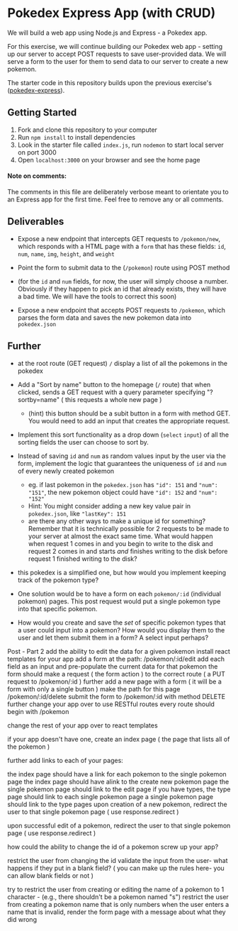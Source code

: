 # Pokedex Express App (with CRUD)

We will build a web app using Node.js and Express - a Pokedex app.

For this exercise, we will continue building our Pokedex web app - setting up our server to accept POST requests to save user-provided data. We will serve a form to the user for them to send data to our server to create a new pokemon.

The starter code in this repository builds upon the previous exercise's ([pokedex-express](https://github.com/wdi-sg/pokedex-express)).

## Getting Started

1.  Fork and clone this repository to your computer
2.  Run `npm install` to install dependencies
3.  Look in the starter file called `index.js`, run `nodemon` to start local server on port 3000
4.  Open `localhost:3000` on your browser and see the home page

#### Note on comments:

The comments in this file are deliberately verbose meant to orientate you to an Express app for the first time. Feel free to remove any or all comments.

## Deliverables

* Expose a new endpoint that intercepts GET requests to `/pokemon/new`, which responds with a HTML page with a `form` that has these fields: `id`, `num`, `name`, `img`, `height`, and `weight`

* Point the form to submit data to the (`/pokemon`) route using POST method

* (for the `id` and `num` fields, for now, the user will simply choose a number. Obviously if they happen to pick an id that already exists, they will have a bad time. We will have the tools to correct this soon)

* Expose a new endpoint that accepts POST requests to `/pokemon`, which parses the form data and saves the new pokemon data into `pokedex.json`

## Further

* at the root route (GET request) `/` display a list of all the pokemons in the pokedex

* Add a "Sort by name" button to the homepage (`/` route) that when clicked, sends a GET request with a query parameter specifying "?sortby=name" ( this requests a whole new page )
  - (hint) this button should be a subit button in a form with method GET. You would need to add an input that creates the appropriate request.

* Implement this sort functionality as a drop down (`select` `input`) of all the sorting fields the user can choose to sort by.

* Instead of saving `id` and `num` as random values input by the user via the form, implement the logic that guarantees the uniqueness of `id` and `num` of every newly created pokemon
  * eg. if last pokemon in the `pokedex.json` has `"id": 151` and `"num": "151"`, the new pokemon object could have `"id": 152` and `"num": "152"`
  * Hint: You might consider adding a new key value pair in `pokedex.json`, like `"lastKey": 151`
  * are there any other ways to make a unique id for something? Remember that it is technically possible for 2 requests to be made to your server at almost the exact same time. What would happen when request 1 comes in and you begin to write to the disk and request 2 comes in and starts *and* finishes writing to the disk before request 1 finished writing to the disk?
  
* this pokedex is a simplified one, but how would you implement keeping track of the pokemon type?
 * One solution would be to have a form on each `pokemon/:id` (individual pokemon) pages. This post request would put a single pokemon type into that specific pokemon.
 * How would you create and save the *set* of specific pokemon types that a user could input into a pokemon? How would you display them to the user and let them submit them in a form? A select input perhaps?

 Post - Part 2
add the ability to edit the data for a given pokemon
install react templates for your app
add a form at the path: /pokemon/:id/edit
add each field as an input and pre-populate the current data for that pokemon
the form should make a request ( the form action ) to the correct route ( a PUT request to /pokemon/:id )
further
add a new page with a form ( it will be a form with only a single button )
make the path for this page /pokemon/:id/delete
submit the form to /pokemon/:id with method DELETE
further
change your app over to use RESTful routes every route should begin with /pokemon

change the rest of your app over to react templates

if your app doesn't have one, create an index page ( the page that lists all of the pokemon )

further
add links to each of your pages:

the index page should have a link for each pokemon to the single pokemon page
the index page should have alink to the create new pokemon page
the single pokemon page should link to the edit page
if you have types, the type page should link to each single pokemon page
a single pokemon page should link to the type pages
upon creation of a new pokemon, redirect the user to that single pokemon page ( use response.redirect )

upon successful edit of a pokemon, redirect the user to that single pokemon page ( use response.redirect )

how could the ability to change the id of a pokemon screw up your app?

restrict the user from changing the id
validate the input from the user- what happens if they put in a blank field? ( you can make up the rules here- you can allow blank fields or not )

try to restrict the user from creating or editing the name of a pokemon to 1 character - (e.g., there shouldn't be a pokemon named "s")
restrict the user from creating a pokemon name that is only numbers
when the user enters a name that is invalid, render the form page with a message about what they did wrong
